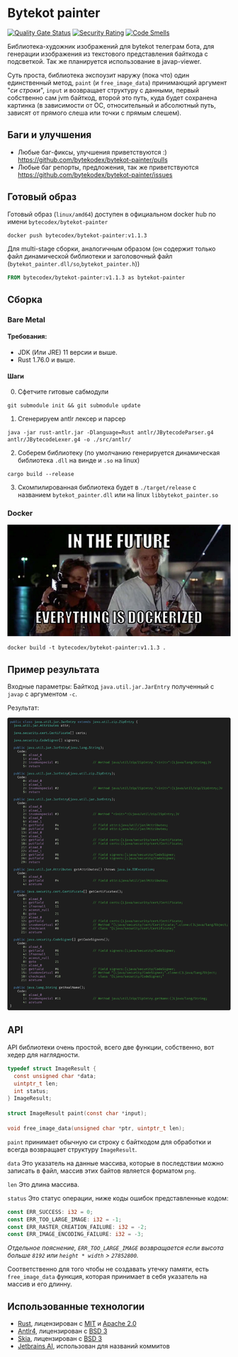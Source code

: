 # Bytekot painter

[![Quality Gate Status](https://sonarcloud.io/api/project_badges/measure?project=bytekodex_bytekot-painter&metric=alert_status)](https://sonarcloud.io/summary/new_code?id=bytekodex_bytekot-painter)
[![Security Rating](https://sonarcloud.io/api/project_badges/measure?project=bytekodex_bytekot-painter&metric=security_rating)](https://sonarcloud.io/summary/new_code?id=bytekodex_bytekot-painter)
[![Code Smells](https://sonarcloud.io/api/project_badges/measure?project=bytekodex_bytekot-painter&metric=code_smells)](https://sonarcloud.io/summary/new_code?id=bytekodex_bytekot-painter)

Библиотека-художник изображений для bytekot телеграм бота, для генерации изображения из текстового представления байткода с подсветкой.
Так же планируется использование в javap-viewer.

Суть проста, библиотека экспоузит наружу (пока что) один единственный метод, `paint` (и `free_image_data`) принимающий аргумент "_си строки_", `input` и возвращает структуру с данными, первый собственно сам jvm байткод,
второй это путь, куда будет сохранена картинка (в зависимости от ОС, относительный и абсолютный путь, зависят от прямого слеша или точки с прямым слешем).

## Баги и улучшения

- Любые баг-фиксы, улучшения приветствуются :) https://github.com/bytekodex/bytekot-painter/pulls
- Любые баг репорты, предложения, так же приветствуются https://github.com/bytekodex/bytekot-painter/issues

## Готовый образ

Готовый образ (`linux/amd64`) доступен в официальном docker hub по имени `bytecodex/bytekot-painter`

```shell
docker push bytecodex/bytekot-painter:v1.1.3
```

Для multi-stage сборки, аналогичным образом (он содержит только файл динамической библиотеки и заголовочный файл (`bytekot_painter.dll/so`,`bytekot_painter.h`))

```dockerfile
FROM bytecodex/bytekot-painter:v1.1.3 as bytekot-painter
```

## Сборка

### Bare Metal

#### Требования:

- JDK (Или JRE) 11 версии и выше.
- Rust 1.76.0 и выше.

#### Шаги

0. Сфетчите гитовые сабмодули

```shell
git submodule init && git submodule update
```

1. Сгенерируем antlr лексер и парсер

```shell
java -jar rust-antlr.jar -Dlanguage=Rust antlr/JBytecodeParser.g4 antlr/JBytecodeLexer.g4 -o ./src/antlr/
```

2. Соберем библиотеку (по умолчанию генерируется динамическая библиотека `.dll` на винде и `.so` на linux)

```shell
cargo build --release
```

3. Скомпилированная библиотека будет в `./target/release` с названием `bytekot_painter.dll` или на linux `libbytekot_painter.so`

### Docker

![](/nothing/docker-meme.jpg)

```shell
docker build -t bytecodex/bytekot-painter:v1.1.3 .
```

## Пример результата

Входные параметры: Байткод `java.util.jar.JarEntry` полученный с `javap` с аргументом `-c`.

Результат:

![](/nothing/snapshot-result.png)

## API

API библиотеки очень простой, всего две функции, собственно, вот хедер для наглядности.

```c
typedef struct ImageResult {
  const unsigned char *data;
  uintptr_t len;
  int status;
} ImageResult;

struct ImageResult paint(const char *input);

void free_image_data(unsigned char *ptr, uintptr_t len);
```

`paint` принимает обычную си строку с байткодом для обработки и всегда возвращает структуру `ImageResult`.

`data` Это указатель на данные массива, которые в последствии можно записать в файл, массив этих байтов является форматом `png`.

`len` Это длина массива.

`status` Это статус операции, ниже коды ошибок представленные кодом: 

```rust
const ERR_SUCCESS: i32 = 0;
const ERR_TOO_LARGE_IMAGE: i32 = -1;
const ERR_RASTER_CREATION_FAILURE: i32 = -2;
const ERR_IMAGE_ENCODING_FAILURE: i32 = -3;
```

_Отдельное пояснение, `ERR_TOO_LARGE_IMAGE` возвращается если высота больше `8192` или `height * width` > `27852800`._

Соответственно для того чтобы не создавать утечку памяти, есть `free_image_data` функция, которая принимает в себя указатель на массив и его длинну.

## Использованные технологии

- [Rust](https://github.com/rust-lang/rust), лицензирован с [MIT](https://github.com/rust-lang/log/blob/master/LICENSE-MIT)
  и [Apache 2.0](https://github.com/rust-lang/log/blob/master/LICENSE-APACHE)
- [Antlr4](https://github.com/antlr/antlr4), лицензирован с [BSD 3](https://github.com/antlr/antlr4/blob/dev/LICENSE.txt)
- [Skia](https://github.com/google/skia), лицензирован с [BSD 3](https://github.com/google/skia/blob/main/LICENSE)
- [Jetbrains AI](https://www.jetbrains.com/ai/), использован для названий коммитов